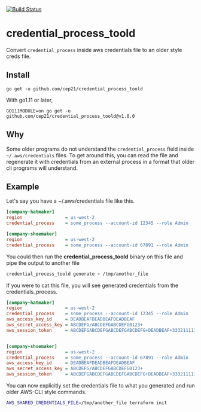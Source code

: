 [![Build Status](https://travis-ci.com/cep21/credential_process_toold.svg?branch=master)](https://travis-ci.com/cep21/credential_process_toold)
# credential_process_toold
Convert `credential_process` inside aws credentials file to an older style creds file.

## Install

`go get -u github.com/cep21/credential_process_toold`

With go1.11 or later,

`GO111MODULE=on go get -u github.com/cep21/credential_process_toold@v1.0.0`

## Why

Some older programs do not understand the `credential_process` field inside `~/.aws/credentials` files.
To get around this, you can read the file and regenerate it with credentials from an external process in a
format that older cli programs will understand.

## Example

Let's say you have a ~/.aws/credentials file like this.

```ini
[company-hatmaker]
region                = us-west-2
credential_process    = some_process --account-id 12345 --role Admin

[company-shoemaker]
region                = us-west-2
credential_process    = some_process --account-id 67891 --role Admin
```

You could then run the **credential_process_toold** binary on this file and pipe the output to another file

```bash
credential_process_toold generate > /tmp/another_file
```

If you were to cat this file, you will see generated credentials from the credentials_process.

```ini
[company-hatmaker]
region                = us-west-2
credential_process    = some_process --account-id 12345 --role Admin
aws_access_key_id     = DEADBEAFDEADBEAFDEADBEAF
aws_secret_access_key = ABCDEFG/ABCDEFGABCDEFG0123+
aws_session_token     = ABCDEFGABCDEFGABCDEFGABCDEFG+DEADBEAF+333211111


[company-shoemaker]
region                = us-west-2
credential_process    = some_process --account-id 67891 --role Admin
aws_access_key_id     = DEADBEAFDEADBEAFDEADBEAF
aws_secret_access_key = ABCDEFG/ABCDEFGABCDEFG0123+
aws_session_token     = ABCDEFGABCDEFGABCDEFGABCDEFG+DEADBEAF+333211111
```

You can now explicitly set the credentials file to what you generated and run older AWS-CLI style commands.

```bash
AWS_SHARED_CREDENTIALS_FILE=/tmp/another_file terraform init
```